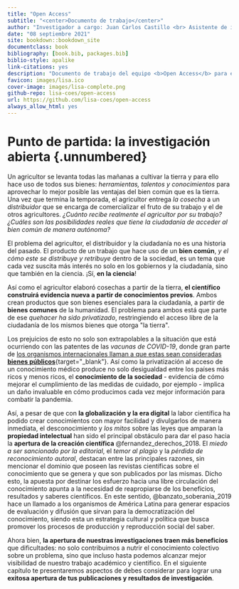 ```yaml
---
title: "Open Access"
subtitle: "<center>Documento de trabajo</center>"
author: "Investigador a cargo: Juan Carlos Castillo <br> Asistente de investigación: Valentina Andrade <br> Pasante: Vanessa Leyton"
date: "08 septiembre 2021"
site: bookdown::bookdown_site
documentclass: book
bibliography: [book.bib, packages.bib]
biblio-style: apalike
link-citations: yes
description: "Documento de trabajo del equipo <b>Open Access</b> para el Laboratorio de Ciencia Social Abierta"
favicon: images/lisa.ico
cover-image: images/lisa-complete.png
github-repo: lisa-coes/open-access
url: https://github.com/lisa-coes/open-access
always_allow_html: yes
---
```


# Punto de partida: la investigación abierta {.unnumbered}

Un agricultor se levanta todas las mañanas a cultivar la tierra y para ello hace uso de todos sus bienes: *herramientas, talentos y conocimientos* para aprovechar lo mejor posible las ventajas del bien común que es la tierra. Una vez que termina la temporada, el agricultor entrega *la cosecha* a un *distribuidor* que se encarga de comercializar el fruto de su trabajo y el de otros agricultores. *¿Cuánto recibe realmente el agricultor por su trabajo?* *¿Cuáles son las posibilidades reales que tiene la ciudadanía de acceder al bien común de manera autónoma?*

El problema del agricultor, el distribuidor y la ciudadanía no es una historia del pasado. El producto de un trabajo que hace uso de un **bien común**, *y el cómo este se distribuye y retribuye* dentro de la sociedad, es un tema que cada vez suscita más interés no solo en los gobiernos y la ciudadanía, sino que también en la ciencia. ¡Sí, **en la ciencia**!

Así como el agricultor elaboró cosechas a partir de la tierra, **el científico construirá evidencia nueva a partir de conocimientos previos**. Ambos crean productos que son bienes esenciales para la ciudadanía, a partir de **bienes comunes** de la humanidad. El problema para ambos está que parte de ese *quehacer ha sido privatizado*, restringiendo el acceso libre de la ciudadanía de los mismos bienes que otorga "la tierra".

Los prejuicios de esto no solo son extrapolables a la situación que está ocurriendo con las patentes de las *vacunas de COVID-19*, donde gran parte de [los organismos internacionales llaman a que estas sean consideradas **bienes públicos**](https://en.unesco.org/news/unesco-calls-covid-19-vaccines-be-considered-global-public-good){target="_blank"}. Así como la privatización al acceso de un conocimiento médico produce no solo desigualdad entre los países más ricos y menos ricos, el **conocimiento de la sociedad** - evidencia de cómo mejorar el cumplimiento de las medidas de cuidado, por ejemplo - implica un daño invaluable en cómo producimos cada vez mejor información para combatir la pandemia.

Así, a pesar de que con **la globalización y la era digital** la labor científica ha podido crear conocimientos con mayor facilidad y divulgarlos de manera inmediata, el desconocimiento y *los mitos* sobre las leyes que amparan la **propiedad intelectual** han sido el principal obstáculo para dar el paso hacia la **apertura de la creación científica** @fernandez_derechos_2018. El *miedo a ser sancionado por la editorial*, el *temor al plagio* y la *pérdida de reconocimiento autoral*, destacan entre las principales razones, sin mencionar el dominio que poseen las revistas científicas sobre el conocimiento que se genera y que son publicados por las mismas. Dicho esto, la apuesta por destinar los esfuerzo hacia una libre circulación del conocimiento apunta a la necesidad de reapropiarse de los beneficios, resultados y saberes científicos. En este sentido, @banzato_soberania_2019 hace un llamado a los organismos de América Latina para generar espacios de evaluación y difusión que sirvan para la democratización del conocimiento, siendo esta un estrategia cultural y política que busca promover los procesos de producción y reproducción social del saber.  

Ahora bien, **la apertura de nuestras investigaciones traen más beneficios** que dificultades: no solo contribuimos a nutrir el conocimiento colectivo sobre un problema, sino que incluso hasta podemos alcanzar mejor visibilidad de nuestro trabajo académico y científico. En el siguiente capítulo te presentaremos aspectos de debes considerar para lograr una **exitosa apertura de tus publicaciones y resultados de investigación**.


